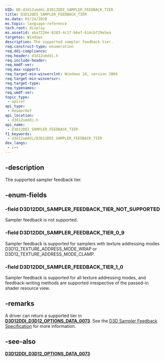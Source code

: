 ```yaml
---
UID: NE:d3d12umddi.D3D12DDI_SAMPLER_FEEDBACK_TIER
title: D3D12DDI_SAMPLER_FEEDBACK_TIER
ms.date: 03/24/2020
ms.topic: language-reference
tech.root: display
ms.assetid: eba7226e-0283-4c17-b6ef-614cbf29e5ea
targetos: Windows
description: The supported sampler feedback tier.
req.construct-type: enumeration
req.ddi-compliance: 
req.header: d3d12umddi.h
req.include-header: 
req.kmdf-ver: 
req.max-support: 
req.target-min-winverclnt: Windows 10, version 2004
req.target-min-winversvr: 
req.target-type: 
req.typenames: 
req.umdf-ver: 
topic_type:
 - apiref
api_type:
 - HeaderDef
api_location:
 - d3d12umddi.h
api_name:
 - D3D12DDI_SAMPLER_FEEDBACK_TIER
f1_keywords:
 - d3d12umddi/D3D12DDI_SAMPLER_FEEDBACK_TIER
dev_langs:
 - c++
---
```


## -description

The supported sampler feedback tier.

## -enum-fields

### -field D3D12DDI_SAMPLER_FEEDBACK_TIER_NOT_SUPPORTED

Sampler feedback is not supported.

### -field D3D12DDI_SAMPLER_FEEDBACK_TIER_0_9

Sampler feedback is supported for samplers with texture addressing modes D3D12_TEXTURE_ADDRESS_MODE_WRAP or D3D12_TEXTURE_ADDRESS_MODE_CLAMP.

### -field D3D12DDI_SAMPLER_FEEDBACK_TIER_1_0

Sampler feedback is supported for all texture addressing modes, and feedback-writing methods are supported irrespective of the passed-in shader resource view.

## -remarks

A driver can return a supported tier in [**D3D12DDI_D3D12_OPTIONS_DATA_0073**](ns-d3d12umddi-d3d12ddi_d3d12_options_data_0073.md). See the [D3D Sampler Feedback Specification](https://microsoft.github.io/DirectX-Specs/d3d/SamplerFeedback.html) for more information.

## -see-also

[**D3D12DDI_D3D12_OPTIONS_DATA_0073**](ns-d3d12umddi-d3d12ddi_d3d12_options_data_0073.md)
